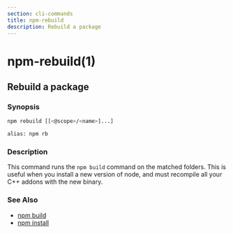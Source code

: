 ```yaml
---
section: cli-commands
title: npm-rebuild
description: Rebuild a package
---
```


# npm-rebuild(1)

## Rebuild a package

### Synopsis

```bash
npm rebuild [[<@scope>/<name>]...]

alias: npm rb
```

### Description

This command runs the `npm build` command on the matched folders.  This is useful when you install a new version of node, and must recompile all your C++ addons with the new binary.

### See Also

* [npm build](/cli-commands/npm-build)
* [npm install](/cli-commands/npm-install)
